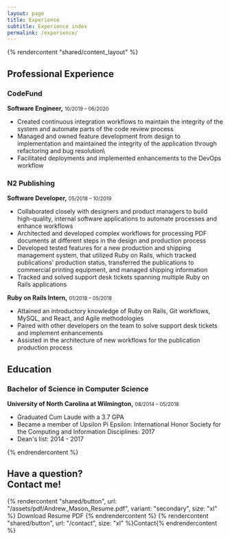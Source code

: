 ```yaml
---
layout: page
title: Experience
subtitle: Experience index
permalink: /experience/
---
```


{% rendercontent "shared/content_layout" %}

## Professional Experience

### CodeFund

__Software Engineer,__ <small>10/2019 – 06/2020</small>

* Created continuous integration workflows to maintain the integrity of the system and automate parts of the code review process
* Managed and owned feature development from design to implementation and maintained the integrity of the application through refactoring and bug resolution\
* Facilitated deployments and implemented enhancements to the DevOps workflow

### N2 Publishing

__Software Developer,__ <small>05/2018 – 10/2019</small>

* Collaborated closely with designers and product managers to build high-quality, internal software applications to automate processes and enhance workflows
* Architected and developed complex workflows for processing PDF documents at different steps in the design and production process
* Developed tested features for a new production and shipping management system, that utilized Ruby on Rails, which tracked publications' production status, transferred the publications to commercial printing equipment, and managed shipping information
* Tracked and solved support desk tickets spanning multiple Ruby on Rails applications

__Ruby on Rails Intern,__ <small>01/2018 – 05/2018</small>

* Attained an introductory knowledge of Ruby on Rails, Git workflows, MySQL, and React, and Agile methodologies
* Paired with other developers on the team to solve support desk tickets and implement enhancements
* Assisted in the architecture of new workflows for the publication production process

## Education

### Bachelor of Science in Computer Science

__University of North Carolina at Wilmington,__ <small>08/2014 – 05/2018</small>

* Graduated Cum Laude with a 3.7 GPA
* Became a member of Upsilon Pi Epsilon: International Honor Society for the Computing and Information Disciplines: 2017
* Dean's list: 2014 - 2017

{% endrendercontent %}


<div class="max-w-screen-xl px-4 py-12 mx-auto text-center sm:px-6 lg:py-16 lg:px-8">
  <h2 class="text-3xl font-extrabold leading-9 tracking-tight text-gray-900 sm:text-4xl sm:leading-10">
    Have a question?
    <br />
    Contact me!
  </h2>
  <div class="flex justify-center mt-8">
    <span class="sm:mr-4">
      {% rendercontent "shared/button", url: "/assets/pdf/Andrew_Mason_Resume.pdf", variant: "secondary", size: "xl" %}
        Download Resume PDF
      {% endrendercontent %}
    </span>
    {% rendercontent "shared/button", url: "/contact", size: "xl" %}Contact{% endrendercontent %}
  </div>
</div>
